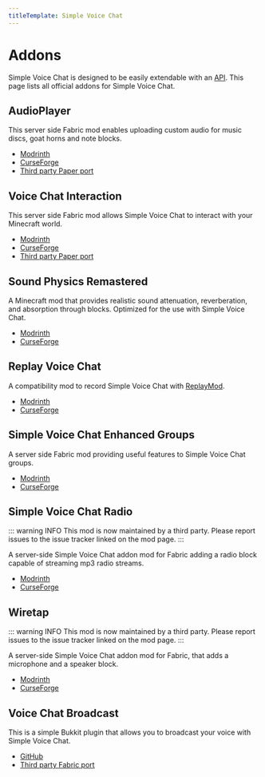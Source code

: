 ```yaml
---
titleTemplate: Simple Voice Chat
---
```


# Addons

Simple Voice Chat is designed to be easily extendable with an [API](api/overview).
This page lists all official addons for Simple Voice Chat.


## AudioPlayer

This server side Fabric mod enables uploading custom audio for music discs, goat horns and note blocks.

- [Modrinth](https://modrinth.com/mod/audioplayer)
- [CurseForge](https://legacy.curseforge.com/minecraft/mc-mods/audioplayer)
- [Third party Paper port](https://github.com/Navoei/CustomDiscs)


## Voice Chat Interaction

This server side Fabric mod allows Simple Voice Chat to interact with your Minecraft world.

- [Modrinth](https://modrinth.com/mod/voice-chat-interaction)
- [CurseForge](https://legacy.curseforge.com/minecraft/mc-mods/voice-chat-interaction)
- [Third party Paper port](https://modrinth.com/plugin/voice-chat-interaction-paper)


## Sound Physics Remastered

A Minecraft mod that provides realistic sound attenuation, reverberation, and absorption through blocks.
Optimized for the use with Simple Voice Chat.

- [Modrinth](https://modrinth.com/mod/sound-physics-remastered)
- [CurseForge](https://legacy.curseforge.com/minecraft/mc-mods/sound-physics-remastered)


## Replay Voice Chat

A compatibility mod to record Simple Voice Chat with [ReplayMod](https://www.replaymod.com/).

- [Modrinth](https://modrinth.com/mod/replay-voice-chat)
- [CurseForge](https://legacy.curseforge.com/minecraft/mc-mods/replay-voice-chat)


## Simple Voice Chat Enhanced Groups

A server side Fabric mod providing useful features to Simple Voice Chat groups.

- [Modrinth](https://modrinth.com/mod/enhanced-groups)
- [CurseForge](https://legacy.curseforge.com/minecraft/mc-mods/enhanced-groups)


## Simple Voice Chat Radio

::: warning INFO
This mod is now maintained by a third party. Please report issues to the issue tracker linked on the mod page.
:::

A server-side Simple Voice Chat addon mod for Fabric adding a radio block capable of streaming mp3 radio streams.

- [Modrinth](https://modrinth.com/mod/simple-voice-chat-radio)
- [CurseForge](https://legacy.curseforge.com/minecraft/mc-mods/simple-voice-chat-radio)


## Wiretap

::: warning INFO
This mod is now maintained by a third party. Please report issues to the issue tracker linked on the mod page.
:::

A server-side Simple Voice Chat addon mod for Fabric, that adds a microphone and a speaker block.

- [Modrinth](https://modrinth.com/mod/wiretap)
- [CurseForge](https://legacy.curseforge.com/minecraft/mc-mods/wiretap)


## Voice Chat Broadcast

This is a simple Bukkit plugin that allows you to broadcast your voice with Simple Voice Chat.

- [GitHub](https://github.com/henkelmax/voicechat-broadcast-plugin)
- [Third party Fabric port](https://github.com/corfoto4/voicechat-broadcast-mod-fabric)
